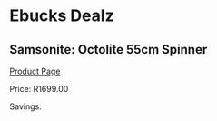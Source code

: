 
# Ebucks Dealz
## Samsonite: Octolite 55cm Spinner
[Product Page](https://www.ebucks.com/web/shop/productSelected.do?prodId=548700021&catId=363334443)

Price: R1699.00

Savings: 


	